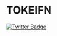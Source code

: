 # TOKEIFN

[![Twitter Badge](https://img.shields.io/badge/Twitter-Profile-informational?style=flat&logo=twitter&logoColor=white&color=1CA2F1)](https://twitter.com/projecttokei)

<!---
tokeiJP/tokeiJP is a ✨ special ✨ repository because its `README.md` (this file) appears on your GitHub profile.
You can click the Preview link to take a look at your changes.
--->
